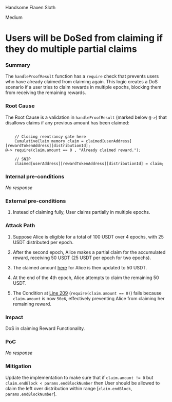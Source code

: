 Handsome Flaxen Sloth

Medium

# Users will be DoSed from claiming if they do multiple partial claims

### Summary

The `handleProofResult` function has a `require` check that prevents users who have already claimed from claiming again. This logic creates a DoS scenario if a user tries to claim rewards in multiple epochs, blocking them from receiving the remaining rewards.

### Root Cause

The Root Cause is a validation in `handleProofResult` (marked below `@->`) that disallows claims if any previous amount has been claimed:

```solidity

    // Closing reentrancy gate here
    CumulativeClaim memory claim = claimed[userAddress][rewardTokenAddress][distributionId];
@-> require(claim.amount == 0 , "Already claimed reward.");

    // SNIP
    claimed[userAddress][rewardTokenAddress][distributionId] = claim;

```


### Internal pre-conditions

_No response_

### External pre-conditions

1. Instead of claiming fully, User claims partially in multiple epochs.


### Attack Path


1. Suppose Alice is eligible for a total of 100 USDT over 4 epochs, with 25 USDT distributed per epoch.

2. After the second epoch, Alice makes a partial claim for the accumulated reward, receiving 50 USDT (25 USDT per epoch for two epochs).

3. The claimed amount [here](https://github.com/sherlock-audit/2024-10-gamma-rewarder/blob/main/GammaRewarder/contracts/GammaRewarder.sol#L213-L214) for Alice is then updated to 50 USDT.

4. At the end of the 4th epoch, Alice attempts to claim the remaining 50 USDT.

5. The Condition at [Line 209](https://github.com/sherlock-audit/2024-10-gamma-rewarder/blob/main/GammaRewarder/contracts/GammaRewarder.sol#L209) (`require(claim.amount == 0)`) fails because `claim.amount` is now `50e6`, effectively preventing Alice from claiming her remaining reward.


### Impact

DoS in claiming Reward Functionality.

### PoC

_No response_

### Mitigation

Update the implementation to make sure that if `claim.amount != 0` but `claim.endBlock < params.endBlockNumber` then User should be allowed to claim the left over distribution within range [`claim.endBlock`, `params.endBlockNumber`].